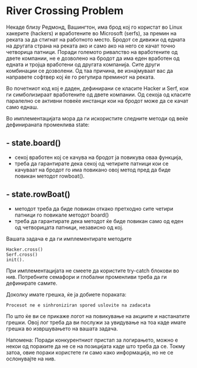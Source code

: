 # River Crossing Problem #

Некаде близу Редмонд, Вашингтон, има брод кој го користат во Linux хакерите (hackers) и вработените во Microsoft (serfs), за премин на реката за да стигнат на работното место. Бродот се дивижи од едната на другата страна на реката ако и само ако на него се качат точно четворица патници.  Поради големото ривалство на вработените од двете компании, не е дозволено на бродот да има еден вработен од едната и тројца вработени од другата компанија. Сите други комбинации се дозволени. Од таа причина, ве изнајмуваат вас да направете софтвер кој ќе го регулира преминот на реката.

Во почетниот код кој е даден, дефинирани се класите Hacker и Serf, кои ги симболизираат вработените од двете компании.  Од секоја од класите паралелно се активни повеќе инстанци кои на бродот може да се качат само еднаш.

Во имплементацијата мора да ги искористите следните методи од веќе дефинираната променлива state:
	

##  -  	state.board()  ## 
- секој вработен кој се качува на бродот ја повикува оваа функција,
- треба да гарантирате дека секој од четирите патници кои се качуваат на бродот го има повикано овој метод пред да биде повикан методот rowboat().
	

##  -   	state.rowBoat()   ## 
- методот треба да биде повикан откако претходно сите четири патници го повикале методот board()
- треба да гарантирате дека методот ќе биде повикан само од еден од четворицата патници, независно од кој.

Вашата задача е да ги имплементирате методите 

	Hacker.cross()
	Serf.cross() 
	init().
 При имплементацијата не смеете да користите try-catch блокови во нив. Потребните семафори и глобални променливи треба да ги дефинирате самите.

Доколку имате грешка, ќе ја добиете пораката:

	Procesot ne e sinhroniziran spored uslovite na zadacata

По што ќе ви се прикаже логот на повикување на акциите и настанатите грешки. Овој лог треба да ви послужи за увидување на тоа каде имате грешка во извршувањето на вашата задача.

Напомена:
 Поради конкурентниот пристап за логирањето, можно е некои од пораките да не се на позицијата каде што треба да се. Токму затоа, овие пораки користете ги само како информација, но не се ослонувајте на нив.

